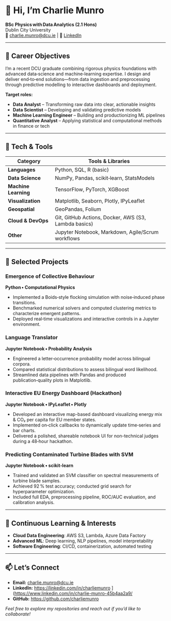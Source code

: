 # 👋 Hi, I’m Charlie Munro

**BSc Physics with Data Analytics (2.1 Hons)**  
Dublin City University  
📧 charlie.munro@dcu.ie | 🔗 [LinkedIn](https://www.linkedin.com/in/charlie-munro-45b4aa2a9/)

---

## 🎯 Career Objectives

I’m a recent DCU graduate combining rigorous physics foundations with advanced data‑science and machine‑learning expertise. I design and deliver end‑to‑end solutions—from data ingestion and preprocessing through predictive modelling to interactive dashboards and deployment.

**Target roles:**  
- **Data Analyst** – Transforming raw data into clear, actionable insights  
- **Data Scientist** – Developing and validating predictive models  
- **Machine Learning Engineer** – Building and productionizing ML pipelines  
- **Quantitative Analyst** – Applying statistical and computational methods in finance or tech  

---

## 🔧 Tech & Tools

| Category              | Tools & Libraries                                     |
|-----------------------|-------------------------------------------------------|
| **Languages**         | Python, SQL, R (basic)                                |
| **Data Science**      | NumPy, Pandas, scikit‑learn, StatsModels              |
| **Machine Learning**  | TensorFlow, PyTorch, XGBoost                          |
| **Visualization**     | Matplotlib, Seaborn, Plotly, IPyLeaflet               |
| **Geospatial**        | GeoPandas, Folium                                     |
| **Cloud & DevOps**    | Git, GitHub Actions, Docker, AWS (S3, Lambda basics) |
| **Other**             | Jupyter Notebook, Markdown, Agile/Scrum workflows     |

---

## 📌 Selected Projects

### Emergence of Collective Behaviour  
**Python • Computational Physics**  
- Implemented a Boids‑style flocking simulation with noise‑induced phase transitions.  
- Benchmarked numerical solvers and computed clustering metrics to characterize emergent patterns.  
- Deployed real‑time visualizations and interactive controls in a Jupyter environment.

### Language Translator  
**Jupyter Notebook • Probability Analysis**  
- Engineered a letter‑occurrence probability model across bilingual corpora.  
- Compared statistical distributions to assess bilingual word likelihood.  
- Streamlined data pipelines with Pandas and produced publication‑quality plots in Matplotlib.

### Interactive EU Energy Dashboard (Hackathon)  
**Jupyter Notebook • IPyLeaflet • Plotly**  
- Developed an interactive map-based dashboard visualizing energy mix & CO₂ per capita for EU member states.  
- Implemented on‑click callbacks to dynamically update time‑series and bar charts.  
- Delivered a polished, shareable notebook UI for non-technical judges during a 48‑hour hackathon.

### Predicting Contaminated Turbine Blades with SVM  
**Jupyter Notebook • scikit‑learn**  
- Trained and validated an SVM classifier on spectral measurements of turbine blade samples.  
- Achieved 92 % test accuracy; conducted grid search for hyperparameter optimization.  
- Included full EDA, preprocessing pipeline, ROC/AUC evaluation, and calibration analysis.

---

## 🚀 Continuous Learning & Interests

- **Cloud Data Engineering**: AWS S3, Lambda, Azure Data Factory  
- **Advanced ML**: Deep learning, NLP pipelines, model interpretability  
- **Software Engineering**: CI/CD, containerization, automated testing  

---

## 📫 Let’s Connect

- **Email:** charlie.munro@dcu.ie  
- **LinkedIn:** https://linkedin.com/in/charliemunro  ](https://www.linkedin.com/in/charlie-munro-45b4aa2a9/
- **GitHub:** https://github.com/charliemunro  


*Feel free to explore my repositories and reach out if you’d like to collaborate!*  
